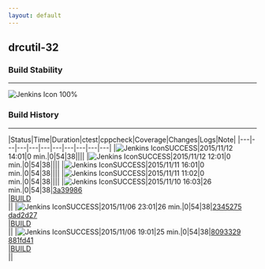 ```yaml
---
layout: default
---
```

## drcutil-32
### Build Stability
___
![Jenkins Icon](http://jenkinshrg.github.io/images/48x48/health-80plus.png)
100%
  
### Build History
___
|Status|Time|Duration|<span class='badge'>ctest</span>|<span class='badge'>cppcheck</span>|Coverage|Changes|Logs|Note|
|---|---|---|---|---|---|---|---|---|---|
|![Jenkins Icon](http://jenkinshrg.github.io/images/24x24/blue.png)SUCCESS|2015/11/12 14:01|0 min.|0|54|38||||
|![Jenkins Icon](http://jenkinshrg.github.io/images/24x24/blue.png)SUCCESS|2015/11/12 12:01|0 min.|0|54|38||||
|![Jenkins Icon](http://jenkinshrg.github.io/images/24x24/blue.png)SUCCESS|2015/11/11 16:01|0 min.|0|54|38||||
|![Jenkins Icon](http://jenkinshrg.github.io/images/24x24/blue.png)SUCCESS|2015/11/11 11:02|0 min.|0|54|38||||
|![Jenkins Icon](http://jenkinshrg.github.io/images/24x24/blue.png)SUCCESS|2015/11/10 16:03|26 min.|0|54|38|[3a39986](https://github.com/jrl-umi3218/hmc2/commit/3a39986fa1efd1cd4cd9d17b4b7d03211d40aaf2)<br>|[BUILD](https://drive.google.com/file/d/0B54sHwaxmuM4bjVHUUp3dTdiZkk/view?usp=drivesdk)<br>||
|![Jenkins Icon](http://jenkinshrg.github.io/images/24x24/blue.png)SUCCESS|2015/11/06 23:01|26 min.|0|54|38|[2345275](https://github.com/fkanehiro/hrpsys-base/commit/2345275ce2307abf355bf86089aab7b322eeeb83)<br>[dad2d27](https://github.com/fkanehiro/hrpsys-base/commit/dad2d27834062825516cc7c176997942c82b5bc7)<br>|[BUILD](https://drive.google.com/file/d/0B54sHwaxmuM4LUJueXp3bGk5bW8/view?usp=drivesdk)<br>||
|![Jenkins Icon](http://jenkinshrg.github.io/images/24x24/blue.png)SUCCESS|2015/11/06 19:01|25 min.|0|54|38|[8093329](https://github.com/jrl-umi3218/hrpsys-humanoid/commit/809332972d8d4fc1be6f56d816a6a1039e741c78)<br>[881fd41](https://github.com/jrl-umi3218/hrpsys-humanoid/commit/881fd4156402ef4a12f36ebe6b0d91823ca9512d)<br>|[BUILD](https://drive.google.com/file/d/0B54sHwaxmuM4aTFUOUZjWjVpZGc/view?usp=drivesdk)<br>||
